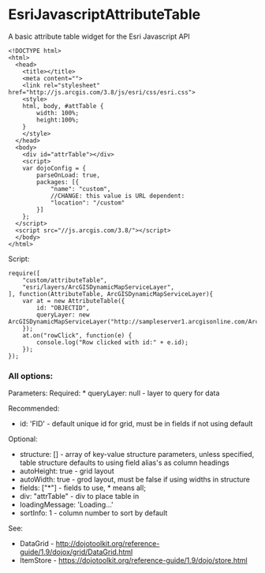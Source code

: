 EsriJavascriptAttributeTable
============================

A basic attribute table widget for the Esri Javascript API

```
<!DOCTYPE html>
<html>
  <head>
    <title></title>
    <meta content="">
    <link rel="stylesheet" href="http://js.arcgis.com/3.8/js/esri/css/esri.css">
    <style>
	html, body, #attTable {
		width: 100%;
		height:100%;
	}
    </style>
  </head>
  <body>
    <div id="attrTable"></div>
    <script>
	var dojoConfig = {
		parseOnLoad: true,
		packages: [{
			"name": "custom",
			//CHANGE: this value is URL dependent:
			"location": "/custom"
		}]
	};
  </script>
  <script src="//js.arcgis.com/3.8/"></script>
  </body>  
</html>
```

Script:
```
require([
	"custom/attributeTable",
	"esri/layers/ArcGISDynamicMapServiceLayer",
], function(AttributeTable, ArcGISDynamicMapServiceLayer){
	var at = new AttributeTable({
		id: "OBJECTID",
		queryLayer: new ArcGISDynamicMapServiceLayer("http://sampleserver1.arcgisonline.com/ArcGIS/rest/services/Louisville/LOJIC_LandRecords_Louisville/MapServer/1"),
	});
	at.on("rowClick", function(e) {
		console.log("Row clicked with id:" + e.id);
	});
});
```

<h3>All options:</h3>
Parameters:
Required:
 * queryLayer: null - layer to query for data

Recommended: 
 * id: 'FID' - default unique id for grid, must be in fields if not using default

Optional:
 * structure: [] - array of key-value structure parameters, unless specified, table structure defaults to using field alias's as column headings
 * autoHeight: true - grid layout
 * autoWidth: true - grod layout, must be false if using widths in structure
 * fields: ["*"] - fields to use, * means all; 
 * div: "attrTable" - div to place table in
 * loadingMessage: 'Loading...'
 * sortInfo: 1 - column number to sort by default

See:
 * DataGrid - http://dojotoolkit.org/reference-guide/1.9/dojox/grid/DataGrid.html
 * ItemStore - https://dojotoolkit.org/reference-guide/1.9/dojo/store.html

